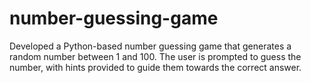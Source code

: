 # number-guessing-game
 Developed a Python-based number guessing game that generates a random number between 1 and 100. The user is prompted to guess the number, with hints provided to guide them towards the correct answer.

